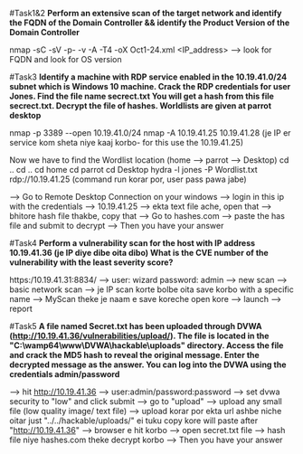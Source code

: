 #Task1&2
**Perform an extensive scan of the target network and identify the FQDN of the Domain Controller && identify the Product Version of the Domain Controller**

nmap -sC -sV -p- -v -A -T4 -oX Oct1-24.xml <IP_address>
--> look for FQDN and look for OS version 

#Task3
**Identify a machine with RDP service enabled in the 10.19.41.0/24 subnet which is Windows 10 machine. Crack the RDP credentials for user Jones. Find the file name secrect.txt You will get a hash from this file secrect.txt. Decrypt the file of hashes. Worldlists are given at parrot desktop**

nmap -p 3389 --open 10.19.41.0/24
nmap -A 10.19.41.25 10.19.41.28
(je IP er service kom sheta niye kaaj korbo- for this use the 10.19.41.25)

Now we have to find the Wordlist location (home --> parrot --> Desktop)
cd ..
cd ..
cd home
cd parrot
cd Desktop
hydra -l jones -P Wordlist.txt rdp://10.19.41.25
(command run korar por, user pass pawa jabe) 

--> Go to Remote Desktop Connection on your windows 
--> login in this ip with the credentials 
--> 10.19.41.25 
--> ekta text file ache, open that 
--> bhitore hash file thakbe, copy that 
--> Go to hashes.com 
--> paste the has file and submit to decrypt 
--> Then you have your answer


#Task4
**Perform a vulnerability scan for the host with IP address 10.19.41.36 (je IP diye dibe oita dibo) What is the CVE number of the vulnerability with the least severity score?**

https:/10.19.41.31:8834/ 
--> user: wizard password: admin 
--> new scan 
--> basic network scan 
--> je IP scan korte bolbe oita save korbo with a specific name 
--> MyScan theke je naam e save koreche open kore 
--> launch 
--> report

#Task5
**A file named Secret.txt has been uploaded through DVWA (http://10.19.41.36/vulnerabilities/upload/). The file is located in the "C:\wamp64\www\DVWA\hackable\uploads\" directory. Access the file and crack the MD5 hash to reveal the original message. Enter the decrypted message as the answer. You can log into the DVWA using the credentials admin/password**

--> hit http://10.19.41.36
--> user:admin/password:password 
--> set dvwa security to "low" and click submit 
--> go to "upload"
--> upload any small file (low quality image/ text file)
--> upload korar por ekta url ashbe niche oitar just "../../hackable/uploads/" ei tuku copy kore will paste after "http://10.19.41.36"
--> browser e hit korbo 
--> open secret.txt file 
--> hash file niye hashes.com theke decrypt korbo 
--> Then you have your answer



